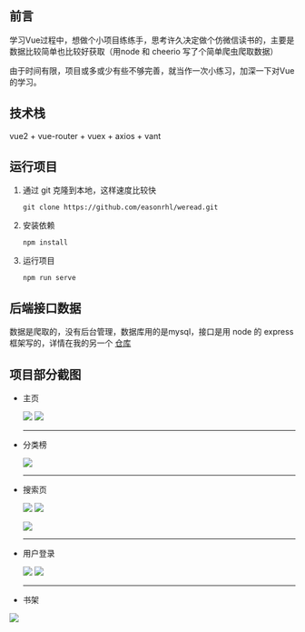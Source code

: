 ## 前言

学习Vue过程中，想做个小项目练练手，思考许久决定做个仿微信读书的，主要是数据比较简单也比较好获取（用node 和 cheerio 写了个简单爬虫爬取数据）

由于时间有限，项目或多或少有些不够完善，就当作一次小练习，加深一下对Vue的学习。

## 技术栈

vue2 + vue-router + vuex + axios + vant

## 运行项目

1. 通过 git 克隆到本地，这样速度比较快

   ```
   git clone https://github.com/easonrhl/weread.git
   ```

2. 安装依赖

   ```
   npm install
   ```

3. 运行项目

   ```
   npm run serve
   ```

## 后端接口数据

数据是爬取的，没有后台管理，数据库用的是mysql，接口是用 node 的 express 框架写的，详情在我的另一个 [仓库](https://github.com/easonrhl/weread_server)

## 项目部分截图

* 主页

  ![](https://github.com/easonrhl/img/blob/master/home1.png)	![](https://github.com/easonrhl/img/blob/master/home2.png) 
  
  ---

* 分类榜 

  ![](https://github.com/easonrhl/img/blob/master/category1.png)

  ---

* 搜索页

  ![](https://github.com/easonrhl/img/blob/master/search1.png)	![](https://github.com/easonrhl/img/blob/master/search2.png)
  
  ![](https://github.com/easonrhl/img/blob/master/search3.png)
  
  ---

* 用户登录

  ![](https://github.com/easonrhl/img/blob/master/login1.png)	![](https://github.com/easonrhl/img/blob/master/login2.png)

  ---

* 书架

![](https://github.com/easonrhl/img/blob/master/bookcase1.png)


